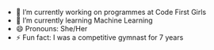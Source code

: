 - 🔭 I’m currently working on programmes at Code First Girls
- 🌱 I’m currently learning Machine Learning
- 😄 Pronouns: She/Her
- ⚡ Fun fact: I was a competitive gymnast for 7 years 

